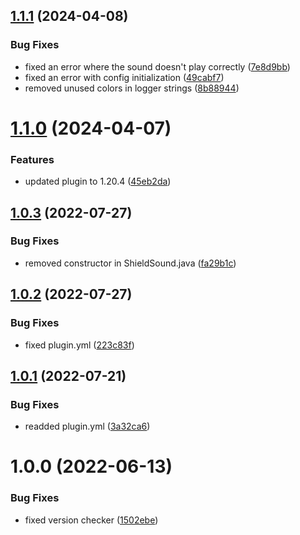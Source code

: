 ## [1.1.1](https://github.com/vicen621/ShieldSound/compare/v1.1.0...v1.1.1) (2024-04-08)


### Bug Fixes

* fixed an error where the sound doesn't play correctly ([7e8d9bb](https://github.com/vicen621/ShieldSound/commit/7e8d9bbd6d450287dde4320d1e52afcff150a4d2))
* fixed an error with config initialization ([49cabf7](https://github.com/vicen621/ShieldSound/commit/49cabf7fcc1d380d14da1f310fa5433e071f6440))
* removed unused colors in logger strings ([8b88944](https://github.com/vicen621/ShieldSound/commit/8b889447bac5d7cfe0797772ee0e5b5f26576073))

# [1.1.0](https://github.com/vicen621/ShieldSound/compare/v1.0.3...v1.1.0) (2024-04-07)


### Features

* updated plugin to 1.20.4 ([45eb2da](https://github.com/vicen621/ShieldSound/commit/45eb2da4117964adc1f5939fb070c6ce78e92715))

## [1.0.3](https://github.com/vicen621/ShieldSound/compare/v1.0.2...v1.0.3) (2022-07-27)


### Bug Fixes

* removed constructor in ShieldSound.java ([fa29b1c](https://github.com/vicen621/ShieldSound/commit/fa29b1c71c5234f55c7f7d62c2df45737dddd5a8))

## [1.0.2](https://github.com/vicen621/ShieldSound/compare/v1.0.1...v1.0.2) (2022-07-27)


### Bug Fixes

* fixed plugin.yml ([223c83f](https://github.com/vicen621/ShieldSound/commit/223c83f2c976a94b0d42c26734e700163da49da1))

## [1.0.1](https://github.com/vicen621/ShieldSound/compare/v1.0.0...v1.0.1) (2022-07-21)


### Bug Fixes

* readded plugin.yml ([3a32ca6](https://github.com/vicen621/ShieldSound/commit/3a32ca61ed2e9543ab67f17e13164946bca170bf))

# 1.0.0 (2022-06-13)


### Bug Fixes

* fixed version checker ([1502ebe](https://github.com/vicen621/ShieldSound/commit/1502ebe67762baa77e20d7c88a4f217a9d9ae7ff))
